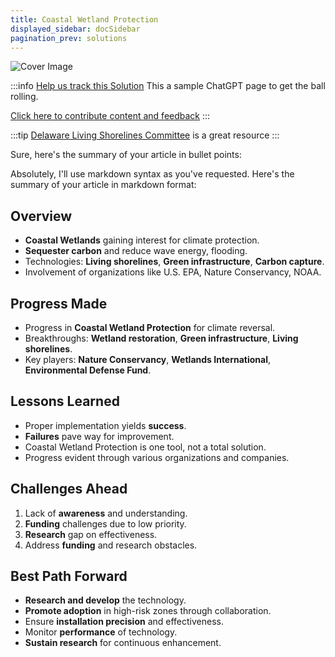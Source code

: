 ```yaml
---
title: Coastal Wetland Protection
displayed_sidebar: docSidebar
pagination_prev: solutions
---
```


![Cover Image](../static/img/living-shorelines.png)

:::info [Help us track this Solution](contribute)
This a sample ChatGPT page to get the ball rolling.

[Click here to contribute content and feedback](contribute)
:::

:::tip [Delaware Living Shorelines Committee](https://www.delawarelivingshorelines.org/) is a great resource
:::

Sure, here's the summary of your article in bullet points:

Absolutely, I'll use markdown syntax as you've requested. Here's the summary of your article in markdown format:

## Overview

- **Coastal Wetlands** gaining interest for climate protection.
- **Sequester carbon** and reduce wave energy, flooding.
- Technologies: **Living shorelines**, **Green infrastructure**, **Carbon capture**.
- Involvement of organizations like U.S. EPA, Nature Conservancy, NOAA.

## Progress Made

- Progress in **Coastal Wetland Protection** for climate reversal.
- Breakthroughs: **Wetland restoration**, **Green infrastructure**, **Living shorelines**.
- Key players: **Nature Conservancy**, **Wetlands International**, **Environmental Defense Fund**.

## Lessons Learned

- Proper implementation yields **success**.
- **Failures** pave way for improvement.
- Coastal Wetland Protection is one tool, not a total solution.
- Progress evident through various organizations and companies.

## Challenges Ahead

1. Lack of **awareness** and understanding.
2. **Funding** challenges due to low priority.
3. **Research** gap on effectiveness.
4. Address **funding** and research obstacles.

## Best Path Forward

- **Research and develop** the technology.
- **Promote adoption** in high-risk zones through collaboration.
- Ensure **installation precision** and effectiveness.
- Monitor **performance** of technology.
- **Sustain research** for continuous enhancement.